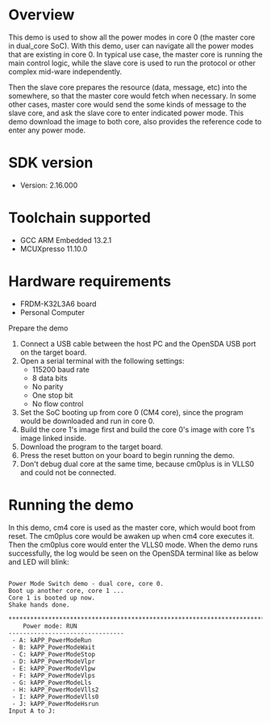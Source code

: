 Overview
========
This demo is used to show all the power modes in core 0 (the master core in dual_core SoC). With this demo, user can navigate all the power modes that are existing in core 0.
In typical use case, the master core is running the main control logic, while the slave core is used to run the protocol or other complex mid-ware independently.

Then the slave core prepares the resource (data, message, etc) into the somewhere, so that the master core would fetch when necessary. In some other cases, master core would send the some kinds of message to the slave core, and ask the slave core to enter indicated power mode. This demo download the image to both core, also provides the reference code to enter any power mode.


SDK version
===========
- Version: 2.16.000

Toolchain supported
===================
- GCC ARM Embedded  13.2.1
- MCUXpresso  11.10.0

Hardware requirements
=====================
- FRDM-K32L3A6 board
- Personal Computer

Prepare the demo
1.  Connect a USB cable between the host PC and the OpenSDA USB port on the target board.
2.  Open a serial terminal with the following settings:
    - 115200 baud rate
    - 8 data bits
    - No parity
    - One stop bit
    - No flow control
3.  Set the SoC booting up from core 0 (CM4 core), since the program would be downloaded and run in core 0.
4.  Build the core 1's image first and build the core 0's image with core 1's image linked inside.
5.  Download the program to the target board.
6.  Press the reset button on your board to begin running the demo.
7.  Don't debug dual core at the same time, because cm0plus is in VLLS0 and could not be
    connected.

Running the demo
================
In this demo, cm4 core is used as the master core, which would boot from reset. The cm0plus core would be awaken up when cm4 core
executes it. Then the cm0plus core would enter the VLLS0 mode.
When the demo runs successfully, the log would be seen on the OpenSDA terminal like as below and LED will blink:

~~~~~~~~~~~~~~~~~~~~~

Power Mode Switch demo - dual core, core 0.
Boot up another core, core 1 ...
Core 1 is booted up now.
Shake hands done.

**************************************************************************
    Power mode: RUN
--------------------------------
 - A: kAPP_PowerModeRun
 - B: kAPP_PowerModeWait
 - C: kAPP_PowerModeStop
 - D: kAPP_PowerModeVlpr
 - E: kAPP_PowerModeVlpw
 - F: kAPP_PowerModeVlps
 - G: kAPP_PowerModeLls
 - H: kAPP_PowerModeVlls2
 - I: kAPP_PowerModeVlls0
 - J: kAPP_PowerModeHsrun
Input A to J:
~~~~~~~~~~~~~~~~~~~~~
